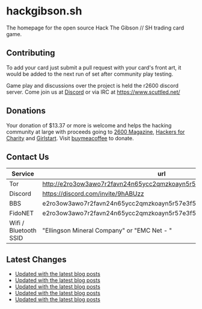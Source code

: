 # hackgibson.sh
The homepage for the open source Hack The Gibson // SH trading card game.


## Contributing

To add your card just submit a pull request with your card's front art, it would be added to the next run of set after community play testing.

Game play and discussions over the project is held the r2600 discord server. Come join us at [Discord](https://discord.com/invite/9hABUzz) or via IRC at https://www.scuttled.net/


## Donations

Your donation of $13.37 or more is welcome and helps the hacking community at large with proceeds going to [2600 Magazine](https://2600.com/), [Hackers for Charity](https://hackersforcharity.org) and [Girlstart](https://girlstart.org).  Visit [buymeacoffee](https://www.buymeacoffee.com/hackgibson.sh) to donate.


## Contact Us

Service | url
-|-
Tor | http://e2ro3ow3awo7r2favn24n65ycc2qmzkoayn5r57e3f56nvjwdcgg32ad.onion
Discord | https://discord.com/invite/9hABUzz
BBS | e2ro3ow3awo7r2favn24n65ycc2qmzkoayn5r57e3f56nvjwdcgg32ad.onion:23
FidoNET | e2ro3ow3awo7r2favn24n65ycc2qmzkoayn5r57e3f56nvjwdcgg32ad.onion:24554
Wifi / Bluetooth SSID | "Ellingson Mineral Company" or "EMC Net - <fidonet address>"

## Latest Changes
<!-- BLOG-POST-LIST:START -->
- [Updated with the latest blog posts](https://github.com/DFW2600/hackgibson.sh/commit/47a594095ef67fefe6d29c4e671fccfb2b45a701)
- [Updated with the latest blog posts](https://github.com/DFW2600/hackgibson.sh/commit/87605c7d2b6223838a6553a6027f9e3ec48b5c25)
- [Updated with the latest blog posts](https://github.com/DFW2600/hackgibson.sh/commit/6be6c2963a77c605c7c5fd08524795449d9c5625)
- [Updated with the latest blog posts](https://github.com/DFW2600/hackgibson.sh/commit/e60e3d3d730a2730de1877b2ee8220bb71098760)
- [Updated with the latest blog posts](https://github.com/DFW2600/hackgibson.sh/commit/390ba4ffd61139f8943e9b7c03f2f505782466dc)
<!-- BLOG-POST-LIST:END -->
